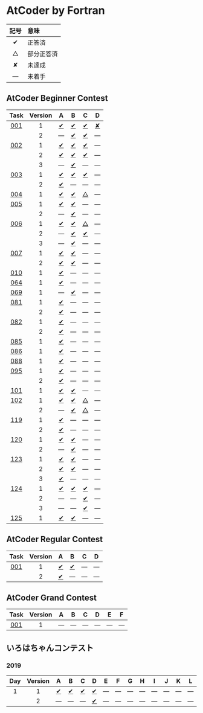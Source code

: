 # AtCoder by Fortran #

|記号|意味|
|:-:|:-|
|&#x2714;|正答済|
|&#x25b3;|部分正答済|
|&#x2718;|未達成|
|&#x2014;|未着手|

## AtCoder Beginner Contest ##

|Task             |Version|A                                      |B                                      |C                                      |D                                      |
|:---------------:|:-----:|:-------------------------------------:|:-------------------------------------:|:-------------------------------------:|:-------------------------------------:|
|[001](ABC/ABC001)|   1   |[&#x2714;](ABC/ABC001/ABC001_A_v01.f08)|[&#x2714;](ABC/ABC001/ABC001_B_v01.f08)|[&#x2714;](ABC/ABC001/ABC001_C_v01.f08)|[&#x2718;](ABC/ABC001/ABC001_D_v01.f08)|
|                 |   2   |&#x2014;                               |[&#x2714;](ABC/ABC001/ABC001_B_v02.f08)|[&#x2714;](ABC/ABC001/ABC001_C_v02.f08)|&#x2014;                               |
|[002](ABC/ABC002)|   1   |[&#x2714;](ABC/ABC002/ABC002_A_v01.f08)|[&#x2714;](ABC/ABC002/ABC002_B_v01.f08)|[&#x2714;](ABC/ABC002/ABC002_C_v01.f08)|&#x2014;                               |
|                 |   2   |[&#x2714;](ABC/ABC003/ABC003_A_v02.f08)|[&#x2714;](ABC/ABC002/ABC002_B_v02.f08)|[&#x2714;](ABC/ABC002/ABC002_C_v02.f08)|&#x2014;                               |
|                 |   3   |&#x2014;                               |[&#x2714;](ABC/ABC002/ABC002_B_v03.f08)|&#x2014;                               |&#x2014;                               |
|[003](ABC/ABC003)|   1   |[&#x2714;](ABC/ABC003/ABC003_A_v01.f08)|[&#x2714;](ABC/ABC003/ABC003_B_v01.f08)|[&#x2714;](ABC/ABC003/ABC003_C_v01.f08)|&#x2014;                               |
|                 |   2   |[&#x2714;](ABC/ABC003/ABC003_A_v01.f08)|&#x2014;                               |&#x2014;                               |&#x2014;                               |
|[004](ABC/ABC004)|   1   |[&#x2714;](ABC/ABC004/ABC004_A_v01.f08)|[&#x2714;](ABC/ABC004/ABC004_B_v01.f08)|[&#x25b3;](ABC/ABC004/ABC004_C_v01.f08)|&#x2014;                               |
|[005](ABC/ABC005)|   1   |[&#x2714;](ABC/ABC005/ABC005_A_v01.f08)|[&#x2714;](ABC/ABC005/ABC005_B_v01.f08)|&#x2014;                               |&#x2014;                               |
|                 |   2   |&#x2014;                               |[&#x2714;](ABC/ABC005/ABC005_C_v02.f08)|&#x2014;                               |&#x2014;                               |
|[006](ABC/ABC006)|   1   |[&#x2714;](ABC/ABC006/ABC006_A_v01.f08)|[&#x2714;](ABC/ABC006/ABC006_B_v01.f08)|[&#x25b3;](ABC/ABC006/ABC006_C_v01.f08)|&#x2014;                               |
|                 |   2   |&#x2014;                               |[&#x2714;](ABC/ABC006/ABC006_B_v02.f08)|[&#x2714;](ABC/ABC006/ABC006_C_v02.f08)|&#x2014;                               |
|                 |   3   |&#x2014;                               |[&#x2714;](ABC/ABC006/ABC006_B_v03.f08)|&#x2014;                               |&#x2014;                               |
|[007](ABC/ABC007)|   1   |[&#x2714;](ABC/ABC007/ABC007_A_v01.f08)|[&#x2714;](ABC/ABC007/ABC007_B_v01.f08)|&#x2014;                               |&#x2014;                               |
|                 |   2   |[&#x2714;](ABC/ABC007/ABC007_A_v02.f08)|[&#x2714;](ABC/ABC007/ABC007_B_v02.f08)|&#x2014;                               |&#x2014;                               |
|[010](ABC/ABC010)|   1   |[&#x2714;](ABC/ABC010/ABC010_A_v01.f08)|&#x2014;                               |&#x2014;                               |&#x2014;                               |
|[064](ABC/ABC064)|   1   |[&#x2714;](ABC/ABC064/ABC064_A_v01.f08)|&#x2014;                               |&#x2014;                               |&#x2014;                               |
|[069](ABC/ABC069)|   1   |&#x2014;                               |[&#x2714;](ABC/ABC069/ABC069_B_v01.f08)|&#x2014;                               |&#x2014;                               |
|[081](ABC/ABC081)|   1   |[&#x2714;](ABC/ABC081/ABC081_A_v01.f08)|&#x2014;                               |&#x2014;                               |&#x2014;                               |
|                 |   2   |[&#x2714;](ABC/ABC081/ABC081_A_v02.f08)|&#x2014;                               |&#x2014;                               |&#x2014;                               |
|[082](ABC/ABC082)|   1   |[&#x2714;](ABC/ABC082/ABC082_A_v01.f08)|&#x2014;                               |&#x2014;                               |&#x2014;                               |
|                 |   2   |[&#x2714;](ABC/ABC082/ABC082_A_v02.f08)|&#x2014;                               |&#x2014;                               |&#x2014;                               |
|[085](ABC/ABC085)|   1   |[&#x2714;](ABC/ABC085/ABC085_A_v01.f08)|&#x2014;                               |&#x2014;                               |&#x2014;                               |
|[086](ABC/ABC086)|   1   |[&#x2714;](ABC/ABC086/ABC086_A_v01.f08)|&#x2014;                               |&#x2014;                               |&#x2014;                               |
|[088](ABC/ABC088)|   1   |[&#x2714;](ABC/ABC088/ABC088_A_v01.f08)|&#x2014;                               |&#x2014;                               |&#x2014;                               |
|[095](ABC/ABC095)|   1   |[&#x2714;](ABC/ABC095/ABC095_A_v01.f08)|&#x2014;                               |&#x2014;                               |&#x2014;                               |
|                 |   2   |[&#x2714;](ABC/ABC095/ABC095_A_v02.f08)|&#x2014;                               |&#x2014;                               |&#x2014;                               |
|[101](ABC/ABC101)|   1   |[&#x2714;](ABC/ABC101/ABC101_A_v01.f08)|[&#x2714;](ABC/ABC101/ABC101_B_v01.f08)|&#x2014;                               |&#x2014;                               |
|[102](ABC/ABC102)|   1   |[&#x2714;](ABC/ABC102/ABC102_A_v02.f08)|[&#x2714;](ABC/ABC102/ABC102_B_v01.f08)|[&#x25b3;](ABC/ABC102/ABC102_C_v01.f08)|&#x2014;                               |
|                 |   2   |&#x2014;                               |[&#x2714;](ABC/ABC102/ABC102_B_v02.f08)|[&#x25b3;](ABC/ABC102/ABC102_C_v02.f08)|&#x2014;                               |
|[119](ABC/ABC119)|   1   |[&#x2714;](ABC/ABC119/ABC119_A_v01.f08)|&#x2014;                               |&#x2014;                               |&#x2014;                               |
|                 |   2   |[&#x2714;](ABC/ABC119/ABC119_A_v02.f08)|&#x2014;                               |&#x2014;                               |&#x2014;                               |
|[120](ABC/ABC120)|   1   |[&#x2714;](ABC/ABC120/ABC120_A_v01.f08)|[&#x2714;](ABC/ABC120/ABC120_B_v01.f08)|&#x2014;                               |&#x2014;                               |
|                 |   2   |&#x2014;                               |[&#x2714;](ABC/ABC120/ABC120_B_v02.f08)|&#x2014;                               |&#x2014;                               |
|[123](ABC/ABC123)|   1   |[&#x2714;](ABC/ABC123/ABC123_A_v01.f08)|[&#x2714;](ABC/ABC123/ABC123_B_v01.f08)|&#x2014;                               |&#x2014;                               |
|                 |   2   |[&#x2714;](ABC/ABC123/ABC123_A_v02.f08)|[&#x2714;](ABC/ABC123/ABC123_B_v02.f08)|&#x2014;                               |&#x2014;                               |
|                 |   3   |[&#x2714;](ABC/ABC123/ABC123_A_v03.f08)|&#x2014;                               |&#x2014;                               |&#x2014;                               |
|[124](ABC/ABC124)|   1   |[&#x2714;](ABC/ABC124/ABC124_A_v01.f08)|[&#x2714;](ABC/ABC124/ABC124_B_v01.f08)|[&#x2714;](ABC/ABC124/ABC124_C_v01.f08)|&#x2014;                               |
|                 |   2   |&#x2014;                               |&#x2014;                               |[&#x2714;](ABC/ABC124/ABC124_C_v02.f08)|&#x2014;                               |
|                 |   3   |&#x2014;                               |&#x2014;                               |[&#x2714;](ABC/ABC124/ABC124_C_v03.f08)|&#x2014;                               |
|[125](ABC/ABC125)|   1   |[&#x2714;](ABC/ABC125/ABC125_A_v01.f08)|[&#x2714;](ABC/ABC125/ABC125_B_v01.f08)|&#x2014;                               |&#x2014;                               |

## AtCoder Regular Contest ##

|Task         |Version|A                                  |B                                  |C       |D       |
|:-----------:|:-----:|:---------------------------------:|:---------------------------------:|:------:|:------:|
|[001](ARC001)|   1   |[&#x2714;](ARC001/ARC001_A_v01.f08)|[&#x2714;](ARC001/ARC001_B_v01.f08)|&#x2014;|&#x2014;|
|             |   2   |[&#x2714;](ARC001/ARC001_A_v01.f08)|&#x2014;                           |&#x2014;|&#x2014;|

## AtCoder Grand Contest ##

|Task         |Version|A       |B       |C       |D       |E       |F       |
|:-----------:|:-----:|:------:|:------:|:------:|:------:|:------:|:------:|
|[001](AGC001)|   1   |&#x2014;|&#x2014;|&#x2014;|&#x2014;|&#x2014;|&#x2014;|

## いろはちゃんコンテスト ##

### 2019 ###

|Day|Version|A                                             |B                                             |C                                             |D                                             |E       |F       |G       |H       |I       |J       |K       |L       |
|:-:|:-----:|:--------------------------------------------:|:--------------------------------------------:|:--------------------------------------------:|:--------------------------------------------:|:------:|:------:|:------:|:------:|:------:|:------:|:------:|:------:|
| 1 |   1   |[&#x2714;](iroha2019/iroha2019_day1_a_v01.f08)|[&#x2714;](iroha2019/iroha2019_day1_b_v01.f08)|[&#x2714;](iroha2019/iroha2019_day1_c_v01.f08)|[&#x2714;](iroha2019/iroha2019_day1_d_v01.f08)|&#x2014;|&#x2014;|&#x2014;|&#x2014;|&#x2014;|&#x2014;|&#x2014;|&#x2014;|
|   |   2   |&#x2014;                                      |&#x2014;                                      |&#x2014;                                      |[&#x2714;](iroha2019/iroha2019_day1_d_v02.f08)|&#x2014;|&#x2014;|&#x2014;|&#x2014;|&#x2014;|&#x2014;|&#x2014;|&#x2014;|
